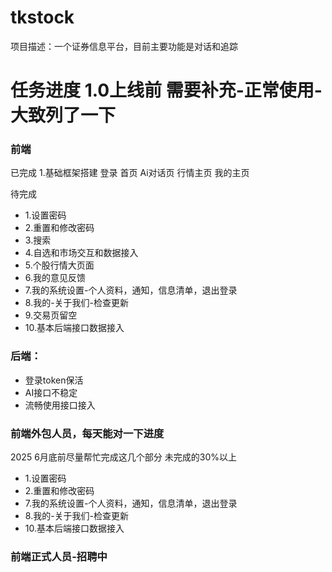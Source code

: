 # tkstock
项目描述：一个证券信息平台，目前主要功能是对话和追踪


# 任务进度 1.0上线前 需要补充-正常使用-大致列了一下
### 前端
已完成
1.基础框架搭建
    登录
    首页
    Ai对话页
    行情主页
    我的主页

待完成
* 1.设置密码
* 2.重置和修改密码
* 3.搜索
* 4.自选和市场交互和数据接入
* 5.个股行情大页面
* 6.我的意见反馈
* 7.我的系统设置-个人资料，通知，信息清单，退出登录
* 8.我的-关于我们-检查更新
* 9.交易页留空
* 10.基本后端接口数据接入

### 后端：
* 登录token保活
* AI接口不稳定
* 流畅使用接口接入


### 前端外包人员，每天能对一下进度
2025 6月底前尽量帮忙完成这几个部分 未完成的30%以上
* 1.设置密码
* 2.重置和修改密码
* 7.我的系统设置-个人资料，通知，信息清单，退出登录
* 8.我的-关于我们-检查更新
* 10.基本后端接口数据接入

### 前端正式人员-招聘中
